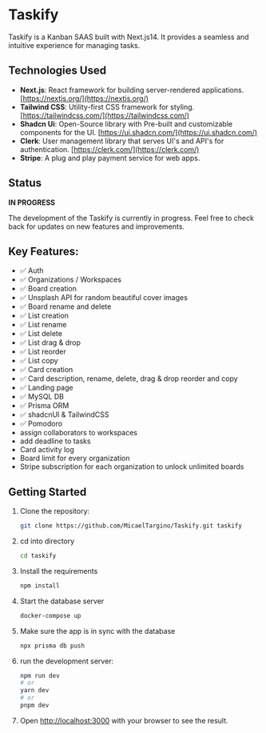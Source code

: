 # Taskify

Taskify is a Kanban SAAS built with Next.js14. It provides a seamless and intuitive experience for managing tasks.

## Technologies Used

- **Next.js**: React framework for building server-rendered applications. [https://nextjs.org/](https://nextjs.org/)
- **Tailwind CSS**: Utility-first CSS framework for styling. [https://tailwindcss.com/](https://tailwindcss.com/)
- **Shadcn Ui**: Open-Source library with Pre-built and customizable components for the UI. [https://ui.shadcn.com/](https://ui.shadcn.com/)
- **Clerk**: User management library that serves UI's and API's for authentication.  [https://clerk.com/](https://clerk.com/)
- **Stripe**: A plug and play payment service for web apps.

  
## Status
**IN PROGRESS**

The development of the Taskify is currently in progress. Feel free to check back for updates on new features and improvements.

## Key Features:
- ✅ Auth 
- ✅ Organizations / Workspaces
- ✅ Board creation
- ✅ Unsplash API for random beautiful cover images
- ✅ Board rename and delete
- ✅ List creation
- ✅ List rename
- ✅ List delete
- ✅ List drag & drop
- ✅ List reorder
- ✅ List copy
- ✅ Card creation
- ✅ Card description, rename, delete, drag & drop reorder and copy
- ✅ Landing page
- ✅ MySQL DB
- ✅ Prisma ORM
- ✅ shadcnUI & TailwindCSS
- ✅ Pomodoro
- assign collaborators to workspaces
- add deadline to tasks
- Card activity log
- Board limit for every organization
- Stripe subscription for each organization to unlock unlimited boards

## Getting Started

1. Clone the repository:

   ```bash
   git clone https://github.com/MicaelTargino/Taskify.git taskify

2. cd into directory 

   ```bash
   cd taskify

4. Install the requirements 

   ```bash
   npm install 

5. Start the database server
   ```bash
   docker-compose up
   ```

6. Make sure the app is in sync with the database
   ```bash
   npx prisma db push
   ```

7. run the development server:

     ```bash
     npm run dev
     # or
     yarn dev
     # or
     pnpm dev
     ```

8. Open [http://localhost:3000](http://localhost:3000) with your browser to see the result.
